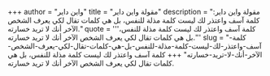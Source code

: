 +++
author = "واين داير"
title = "مقولة واين داير"
description = "مقولة واين داير: كلمة آسف واعتذر لك ليست كلمة مذلة للنفس، بل هي كلمات تقال لكي يعرف الشخص الآخر أنك لا تريد خسارته."
quote = '''كلمة آسف واعتذر لك ليست كلمة مذلة للنفس، بل هي كلمات تقال لكي يعرف الشخص الآخر أنك لا تريد خسارته.'''
slug = "كلمة-آسف-واعتذر-لك-ليست-كلمة-مذلة-للنفس-بل-هي-كلمات-تقال-لكي-يعرف-الشخص-الآخر-أنك-لا-تريد-خسارته"
+++
كلمة آسف واعتذر لك ليست كلمة مذلة للنفس، بل هي كلمات تقال لكي يعرف الشخص الآخر أنك لا تريد خسارته.

